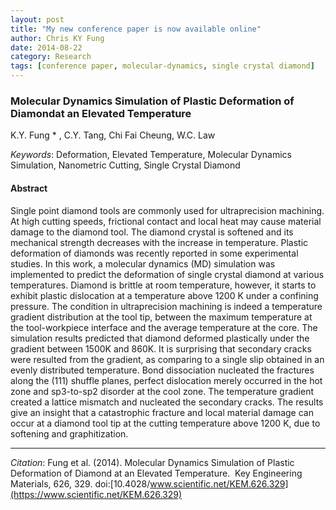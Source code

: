 ```yaml
---
layout: post
title: "My new conference paper is now available online"
author: Chris KY Fung
date: 2014-08-22
category: Research
tags: [conference paper, molecular-dynamics, single crystal diamond]
---
```


### Molecular Dynamics Simulation of Plastic Deformation of Diamondat an Elevated Temperature

K.Y. Fung * , C.Y. Tang, Chi Fai Cheung, W.C. Law

_Keywords_: Deformation, Elevated Temperature, Molecular Dynamics Simulation, Nanometric Cutting, Single Crystal Diamond

<!--more-->

#### Abstract

Single point diamond tools are commonly used for ultraprecision machining. At high cutting speeds, frictional contact and local heat may cause material damage to the diamond tool. The diamond crystal is softened and its mechanical strength decreases with the increase in temperature. Plastic deformation of diamonds was recently reported in some experimental studies. In this work, a molecular dynamics (MD) simulation was implemented to predict the deformation of single crystal diamond at various temperatures. Diamond is brittle at room temperature, however, it starts to exhibit plastic dislocation at a temperature above 1200 K under a confining pressure. The condition in ultraprecision machining is indeed a temperature gradient distribution at the tool tip, between the maximum temperature at the tool-workpiece interface and the average temperature at the core. The simulation results predicted that diamond deformed plastically under the gradient between 1500K and 860K. It is surprising that secondary cracks were resulted from the gradient, as comparing to a single slip obtained in an evenly distributed temperature. Bond dissociation nucleated the fractures along the (111) shuffle planes, perfect dislocation merely occurred in the hot zone and sp3-to-sp2 disorder at the cool zone. The temperature gradient created a lattice mismatch and nucleated the secondary cracks. The results give an insight that a catastrophic fracture and local material damage can occur at a diamond tool tip at the cutting temperature above 1200 K, due to softening and graphitization.

* * *
_Citation_: Fung et al. (2014). Molecular Dynamics Simulation of Plastic Deformation of Diamond at an Elevated Temperature.  Key Engineering Materials, 626, 329. doi:[10.4028/www.scientific.net/KEM.626.329](https://www.scientific.net/KEM.626.329)